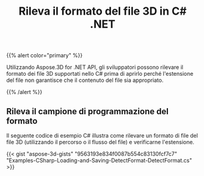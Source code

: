 ﻿---
title: Rileva il formato del file 3D in C# .NET
linktitle: Rileva il formato del file 3D
type: docs
weight: 10
url: /it/net/detect-format-of-3d-file/
description: Utilizzando Aspose.3D for .NET API, gli sviluppatori possono rilevare il formato dei file 3D supportati nello C# prima di aprirlo perché l'estensione del file non garantisce che il contenuto del file sia appropriato.
---
{{% alert color="primary" %}} 

Utilizzando Aspose.3D for .NET API, gli sviluppatori possono rilevare il formato dei file 3D supportati nello C# prima di aprirlo perché l'estensione del file non garantisce che il contenuto del file sia appropriato.

{{% /alert %}} 
## **Rileva il campione di programmazione del formato**
Il seguente codice di esempio C# illustra come rilevare un formato di file del file 3D (utilizzando il percorso o il flusso del file) e verificarne l'estensione.

{{< gist "aspose-3d-gists" "9563193e834f0087b554c83130fcf7c7" "Examples-CSharp-Loading-and-Saving-DetectFormat-DetectFormat.cs" >}}
